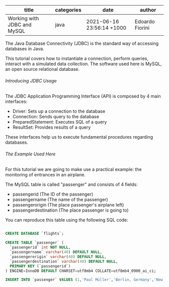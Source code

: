 title | categories | date | author
--- | --- | --- | ---
Working with JDBC and MySQL | java | 2021-06-16 23:56:14 +1000 | Edoardo Fiorini  

The Java Database Connectivity (JDBC) is the standard way of accessing databases in Java. 

This tutorial covers how to instantiate a connection, perform queries, interact with a simulated data collection. The software used here is MySQL, an open source relational database.

###### Introducing JDBC Usage

The JDBC Application Programming Interface (API) is composed by 4 main interfaces:

+ Driver: Sets up a connection to the database
+ Connection: Sends query to the database
+ PreparedStatement: Executes SQL of a query
+ ResultSet: Provides results of a query

These interfaces help us to execute fundamental procedures regarding databases.

###### The Example Used Here

For this tutorial we are going to make use a practical example: the monitoring of entrances in an airplane.

The MySQL table is called "passenger" and consists of 4 fields:

+ passengerid (The ID of the passenger)
+ passengername (The name of the passenger)
+ passengerorigin (The place passenger's airplane left)
+ passengerdestination (The place passenger is going to)

You can reproduce this table using the following SQL code:

```sql

CREATE DATABASE `flights`;

CREATE TABLE `passenger` (
  `passengerid` int NOT NULL,
  `passengername` varchar(40) DEFAULT NULL,
  `passengerorigin` varchar(40) DEFAULT NULL,
  `passengerdestination` varchar(40) DEFAULT NULL,
  PRIMARY KEY (`passengerid`)
) ENGINE=InnoDB DEFAULT CHARSET=utf8mb4 COLLATE=utf8mb4_0900_ai_ci;

INSERT INTO `passenger` VALUES (1,'Paul Müller','Berlin, Germany','New York, USA'),(2,'Léo Martin','Paris, France','Barcelona, Spain'),(3,'John Doe','Boston, USA','Chicago, USA'),(4,'Mario Rossi','Rome, Italy','Liverpool, UK'),(5,'Agata Wòjcik','Warsaw, Poland','Cracovia, Poland');

```

